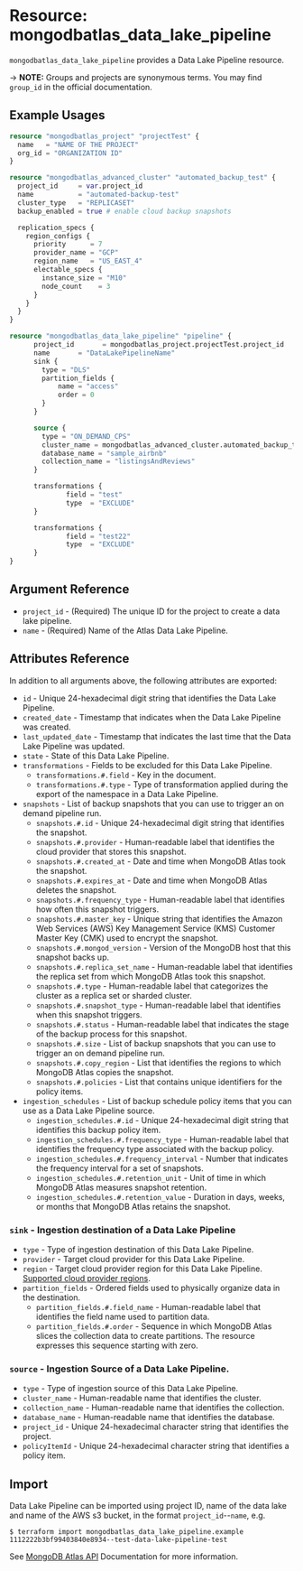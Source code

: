 # Resource: mongodbatlas_data_lake_pipeline

`mongodbatlas_data_lake_pipeline` provides a Data Lake Pipeline resource.

-> **NOTE:** Groups and projects are synonymous terms. You may find `group_id` in the official documentation.

## Example Usages


```terraform
resource "mongodbatlas_project" "projectTest" {
  name   = "NAME OF THE PROJECT"
  org_id = "ORGANIZATION ID"
}

resource "mongodbatlas_advanced_cluster" "automated_backup_test" {
  project_id     = var.project_id
  name           = "automated-backup-test"
  cluster_type   = "REPLICASET"
  backup_enabled = true # enable cloud backup snapshots

  replication_specs {
    region_configs {
      priority      = 7
      provider_name = "GCP"
      region_name   = "US_EAST_4"
      electable_specs {
        instance_size = "M10"
        node_count    = 3
      }
    }
  }
}

resource "mongodbatlas_data_lake_pipeline" "pipeline" {
      project_id       = mongodbatlas_project.projectTest.project_id
      name       = "DataLakePipelineName"
      sink {
        type = "DLS"
        partition_fields {
            name = "access"
            order = 0
        }
      }

      source {
        type = "ON_DEMAND_CPS"
        cluster_name = mongodbatlas_advanced_cluster.automated_backup_test.name
        database_name = "sample_airbnb"
        collection_name = "listingsAndReviews"
      }

      transformations {
              field = "test"
              type  = "EXCLUDE"
      }

      transformations {
              field = "test22"
              type  = "EXCLUDE"
      }
}
```

## Argument Reference

* `project_id` - (Required) The unique ID for the project to create a data lake pipeline.
* `name` - (Required) Name of the Atlas Data Lake Pipeline.

## Attributes Reference

In addition to all arguments above, the following attributes are exported:

* `id` -  Unique 24-hexadecimal digit string that identifies the Data Lake Pipeline.
* `created_date` - Timestamp that indicates when the Data Lake Pipeline was created.
* `last_updated_date` - Timestamp that indicates the last time that the Data Lake Pipeline was updated.
* `state` - State of this Data Lake Pipeline.
* `transformations` - Fields to be excluded for this Data Lake Pipeline.
  * `transformations.#.field` - Key in the document.
  * `transformations.#.type` - Type of transformation applied during the export of the namespace in a Data Lake Pipeline.
* `snapshots` - List of backup snapshots that you can use to trigger an on demand pipeline run.
  * `snapshots.#.id` - Unique 24-hexadecimal digit string that identifies the snapshot.
  * `snapshots.#.provider` - Human-readable label that identifies the cloud provider that stores this snapshot.
  * `snapshots.#.created_at` - Date and time when MongoDB Atlas took the snapshot.
  * `snapshots.#.expires_at` - Date and time when MongoDB Atlas deletes the snapshot.
  * `snapshots.#.frequency_type` - Human-readable label that identifies how often this snapshot triggers.
  * `snapshots.#.master_key` - Unique string that identifies the Amazon Web Services (AWS) Key Management Service (KMS) Customer Master Key (CMK) used to encrypt the snapshot.
  * `snapshots.#.mongod_version` - Version of the MongoDB host that this snapshot backs up.
  * `snapshots.#.replica_set_name` - Human-readable label that identifies the replica set from which MongoDB Atlas took this snapshot.
  * `snapshots.#.type` - Human-readable label that categorizes the cluster as a replica set or sharded cluster.
  * `snapshots.#.snapshot_type` - Human-readable label that identifies when this snapshot triggers.
  * `snapshots.#.status` - Human-readable label that indicates the stage of the backup process for this snapshot.
  * `snapshots.#.size` - List of backup snapshots that you can use to trigger an on demand pipeline run.
  * `snapshots.#.copy_region` - List that identifies the regions to which MongoDB Atlas copies the snapshot.
  * `snapshots.#.policies` - List that contains unique identifiers for the policy items.
* `ingestion_schedules` - List of backup schedule policy items that you can use as a Data Lake Pipeline source.
  * `ingestion_schedules.#.id` - Unique 24-hexadecimal digit string that identifies this backup policy item.
  * `ingestion_schedules.#.frequency_type` - Human-readable label that identifies the frequency type associated with the backup policy.
  * `ingestion_schedules.#.frequency_interval` - Number that indicates the frequency interval for a set of snapshots.
  * `ingestion_schedules.#.retention_unit` - Unit of time in which MongoDB Atlas measures snapshot retention.
  * `ingestion_schedules.#.retention_value` - Duration in days, weeks, or months that MongoDB Atlas retains the snapshot. 

### `sink` - Ingestion destination of a Data Lake Pipeline
  * `type` - Type of ingestion destination of this Data Lake Pipeline.
  * `provider` - Target cloud provider for this Data Lake Pipeline.
  * `region` - Target cloud provider region for this Data Lake Pipeline. [Supported cloud provider regions](https://www.mongodb.com/docs/datalake/limitations).
  * `partition_fields` - Ordered fields used to physically organize data in the destination.
    * `partition_fields.#.field_name` - Human-readable label that identifies the field name used to partition data.
    * `partition_fields.#.order` - Sequence in which MongoDB Atlas slices the collection data to create partitions. The resource expresses this sequence starting with zero.
### `source` - Ingestion Source of a Data Lake Pipeline.
  * `type` - Type of ingestion source of this Data Lake Pipeline.
  * `cluster_name` - Human-readable name that identifies the cluster.
  * `collection_name` - Human-readable name that identifies the collection.
  * `database_name` - Human-readable name that identifies the database.
  * `project_id` - Unique 24-hexadecimal character string that identifies the project.
  * `policyItemId` - Unique 24-hexadecimal character string that identifies a policy item.


## Import

Data Lake Pipeline can be imported using project ID, name of the data lake and name of the AWS s3 bucket, in the format `project_id`--`name`, e.g.

```
$ terraform import mongodbatlas_data_lake_pipeline.example 1112222b3bf99403840e8934--test-data-lake-pipeline-test
```

See [MongoDB Atlas API](https://www.mongodb.com/docs/atlas/reference/api-resources-spec/#tag/Data-Lake-Pipelines) Documentation for more information.